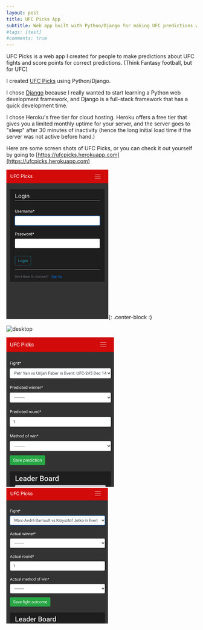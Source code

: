 ```yaml
---
layout: post
title: UFC Picks App
subtitle: Web app built with Python/Django for making UFC predictions with friends
#tags: [test]
#comments: true
---
```


UFC Picks is a web app I created for people to make predictions about UFC fights and score points for correct predictions. (Think Fantasy football, but for UFC)

I created [UFC Picks](https://ufcpicks.herokuapp.com) using Python/Django.

I chose [Django](https://www.djangoproject.com/) because I really wanted to start learning a Python web development framework, and Django is a full-stack framework that has a quick development time.

I chose Heroku's free tier for cloud hosting. Heroku offers a free tier that gives you a limited monthly uptime for your server, and the server goes to "sleep" after 30 minutes of inactivity (hence the long initial load time if the server was not active before hand.)

Here are some screen shots of UFC Picks, or you can check it out yourself by going to [https://ufcpicks.herokuapp.com](https://ufcpicks.herokuapp.com)

![login-mobile](/img/ufcpicks-login-mobile.png){: .center-block :}

![desktop](/img/ufcpicks-web-screenshot.png)

![prediction-form-mobile](/img/ufcpicks-predicted-fight-mobile-screenshot.png) ![outcome-form-mobile](/img/ufcpicks-fight-outcome-form-mobile.png)

